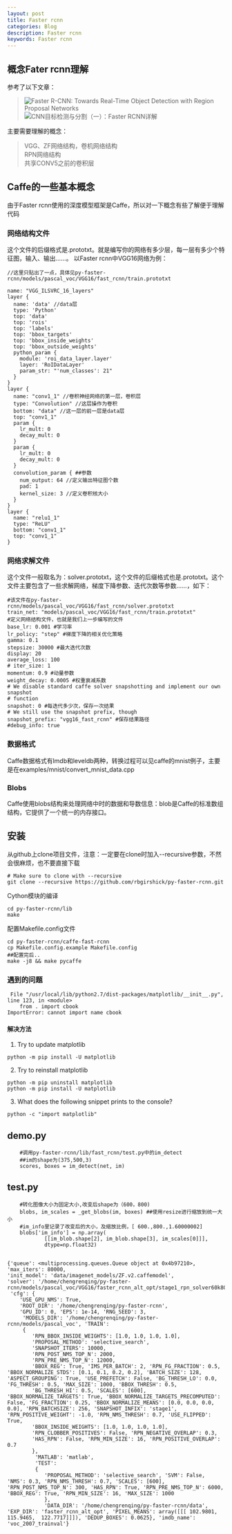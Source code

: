 ```yaml
---
layout: post
title: Faster rcnn
categories: Blog
description: Faster rcnn 
keywords: Faster rcnn
---
```


## 概念Fater rcnn理解

参考了以下文章：

>![Faster R-CNN: Towards Real-Time Object Detection with Region Proposal Networks](https://arxiv.org/abs/1506.01497)
><br>![CNN目标检测与分割（一）：Faster RCNN详解](http://blog.csdn.net/zy1034092330/article/details/62044941)

主要需要理解的概念：

>VGG、ZF网络结构，卷机网络结构
><br>RPN网络结构
><br>共享CONV5之前的卷积层

## Caffe的一些基本概念

由于Faster rcnn使用的深度模型框架是Caffe，所以对一下概念有些了解便于理解代码

### 网络结构文件
这个文件的后缀格式是.prototxt。就是编写你的网络有多少层，每一层有多少个特征图，输入、输出……。
以Faster rcnn中VGG16网络为例：
```
//这里只贴出了一点，具体见py-faster-rcnn/models/pascal_voc/VGG16/fast_rcnn/train.prototxt

name: "VGG_ILSVRC_16_layers"
layer {
  name: 'data' //data层
  type: 'Python'
  top: 'data'
  top: 'rois'
  top: 'labels'
  top: 'bbox_targets'
  top: 'bbox_inside_weights'
  top: 'bbox_outside_weights'
  python_param {
    module: 'roi_data_layer.layer'
    layer: 'RoIDataLayer'
    param_str: "'num_classes': 21"
  }
}
layer {
  name: "conv1_1" //卷积神经网络的第一层，卷积层
  type: "Convolution" //这层操作为卷积
  bottom: "data" //这一层的前一层是data层
  top: "conv1_1" 
  param {
    lr_mult: 0
    decay_mult: 0
  }
  param {
    lr_mult: 0
    decay_mult: 0
  }
  convolution_param { ##参数
    num_output: 64 //定义输出特征图个数 
    pad: 1 
    kernel_size: 3 //定义卷积核大小
  }
}
layer {
  name: "relu1_1"
  type: "ReLU"
  bottom: "conv1_1"
  top: "conv1_1"
}
```

### 网络求解文件
这个文件一般取名为：solver.prototxt，这个文件的后缀格式也是.prototxt。这个文件主要包含了一些求解网络，梯度下降参数、迭代次数等参数……，如下：
```
#该文件在py-faster-rcnn/models/pascal_voc/VGG16/fast_rcnn/solver.prototxt
train_net: "models/pascal_voc/VGG16/fast_rcnn/train.prototxt" 
#定义网络结构文件，也就是我们上一步编写的文件  
base_lr: 0.001 #学习率
lr_policy: "step" #梯度下降的相关优化策略 
gamma: 0.1
stepsize: 30000 #最大迭代次数
display: 20
average_loss: 100
# iter_size: 1
momentum: 0.9 #动量参数
weight_decay: 0.0005 #权重衰减系数
# We disable standard caffe solver snapshotting and implement our own snapshot
# function
snapshot: 0 #每迭代多少次，保存一次结果
# We still use the snapshot prefix, though
snapshot_prefix: "vgg16_fast_rcnn" #保存结果路径
#debug_info: true

```

### 数据格式
Caffe数据格式有lmdb和leveldb两种，转换过程可以见caffe的mnist例子，主要是在examples/mnist/convert_mnist_data.cpp

### Blobs
Caffe使用blobs结构来处理网络中时的数据和导数信息：blob是Caffe的标准数组结构，它提供了一个统一的内存接口。

## 安装
从github上clone项目文件，注意：一定要在clone时加入--recursive参数，不然会很麻烦，也不要直接下载
```ls 
# Make sure to clone with --recursive
git clone --recursive https://github.com/rbgirshick/py-faster-rcnn.git
```
Cython模块的编译
```
cd py-faster-rcnn/lib
make
```
配置Makefile.config文件
```
cd py-faster-rcnn/caffe-fast-rcnn
cp Makefile.config.example Makefile.config
##配置完后..
make -j8 && make pycaffe
```
### 遇到的问题
```
 File "/usr/local/lib/python2.7/dist-packages/matplotlib/__init__.py", line 123, in <module>
    from . import cbook
ImportError: cannot import name cbook
```
#### 解决方法
1. Try to update matplotlib
```
python -m pip install -U matplotlib
```
2. Try to reinstall matplotlib
```
python -m pip uninstall matplotlib
python -m pip install -U matplotlib
```
3. What does the following snippet prints to the console?
```
python -c "import matplotlib"
```
## demo.py
```
    #调用py-faster-rcnn/lib/fast_rcnn/test.py中的im_detect
    ##im的shape为(375,500,3)
    scores, boxes = im_detect(net, im) 
```



## test.py
```
    #转化图像大小为固定大小,改变后shape为（600，800)
    blobs, im_scales = _get_blobs(im, boxes) ##使用resize进行缩放到统一大小
    #im_info里记录了改变后的大小，及缩放比例，[ 600.,800.,1.60000002]
    blobs['im_info'] = np.array(
            [[im_blob.shape[2], im_blob.shape[3], im_scales[0]]],
            dtype=np.float32)
```


## 

```
{'queue': <multiprocessing.queues.Queue object at 0x4b97210>, 
'max_iters': 80000, 
'init_model': 'data/imagenet_models/ZF.v2.caffemodel', 
'solver': '/home/chengrenqing/py-faster-rcnn/models/pascal_voc/VGG16/faster_rcnn_alt_opt/stage1_rpn_solver60k80k.pt',
 'cfg': {
    'USE_GPU_NMS': True, 
    'ROOT_DIR': '/home/chengrenqing/py-faster-rcnn', 
    'GPU_ID': 0, 'EPS': 1e-14, 'RNG_SEED': 3,
     'MODELS_DIR': '/home/chengrenqing/py-faster-rcnn/models/pascal_voc', 'TRAIN': 
     {
        'RPN_BBOX_INSIDE_WEIGHTS': [1.0, 1.0, 1.0, 1.0], 
        'PROPOSAL_METHOD': 'selective_search', 
        'SNAPSHOT_ITERS': 10000, 
        'RPN_POST_NMS_TOP_N': 2000,
        'RPN_PRE_NMS_TOP_N': 12000, 
        'BBOX_REG': True, 'IMS_PER_BATCH': 2, 'RPN_FG_FRACTION': 0.5, 'BBOX_NORMALIZE_STDS': [0.1, 0.1, 0.2, 0.2], 'BATCH_SIZE': 128, 'ASPECT_GROUPING': True, 'USE_PREFETCH': False, 'BG_THRESH_LO': 0.0, 'FG_THRESH': 0.5, 'MAX_SIZE': 1000, 'BBOX_THRESH': 0.5, 
        'BG_THRESH_HI': 0.5, 'SCALES': [600], 'BBOX_NORMALIZE_TARGETS': True, 'BBOX_NORMALIZE_TARGETS_PRECOMPUTED': False, 'FG_FRACTION': 0.25, 'BBOX_NORMALIZE_MEANS': [0.0, 0.0, 0.0, 0.0], 'RPN_BATCHSIZE': 256, 'SNAPSHOT_INFIX': 'stage1', 'RPN_POSITIVE_WEIGHT': -1.0, 'RPN_NMS_THRESH': 0.7, 'USE_FLIPPED': True,
        'BBOX_INSIDE_WEIGHTS': [1.0, 1.0, 1.0, 1.0],
        'RPN_CLOBBER_POSITIVES': False, 'RPN_NEGATIVE_OVERLAP': 0.3,
        'HAS_RPN': False, 'RPN_MIN_SIZE': 16, 'RPN_POSITIVE_OVERLAP': 0.7
        },
         'MATLAB': 'matlab', 
         'TEST': 
         {
            'PROPOSAL_METHOD': 'selective_search', 'SVM': False, 'NMS': 0.3, 'RPN_NMS_THRESH': 0.7, 'SCALES': [600], 'RPN_POST_NMS_TOP_N': 300, 'HAS_RPN': True, 'RPN_PRE_NMS_TOP_N': 6000, 'BBOX_REG': True, 'RPN_MIN_SIZE': 16, 'MAX_SIZE': 1000
            }, 
            'DATA_DIR': '/home/chengrenqing/py-faster-rcnn/data', 'EXP_DIR': 'faster_rcnn_alt_opt', 'PIXEL_MEANS': array([[[ 102.9801,  115.9465,  122.7717]]]), 'DEDUP_BOXES': 0.0625}, 'imdb_name': 'voc_2007_trainval'}
```